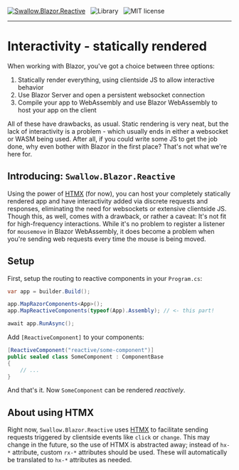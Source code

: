 [![Swallow.Blazor.Reactive](https://img.shields.io/nuget/v/Swallow.Blazor.Reactive?style=for-the-badge&logo=nuget)](https://www.nuget.org/packages/Swallow.Blazor.Reactive/)
&nbsp;
![Library](https://img.shields.io/badge/c%23-library-blue?style=for-the-badge)
&nbsp;
![MIT license](https://img.shields.io/badge/license-mit-brightgreen?style=for-the-badge)

---

# Interactivity - statically rendered

When working with Blazor, you've got a choice between three options:

1. Statically render everything, using clientside JS to allow interactive behavior
2. Use Blazor Server and open a persistent websocket connection
3. Compile your app to WebAssembly and use Blazor WebAssembly to host your app on the client

All of these have drawbacks, as usual. Static rendering is very neat, but the lack of interactivity
is a problem - which usually ends in either a websocket or WASM being used. After all, if you could
write some JS to get the job done, why even bother with Blazor in the first place? That's not what
we're here for.

## Introducing: `Swallow.Blazor.Reactive`

Using the power of [HTMX](https://htmx.org) (for now), you can host your completely statically
rendered app and have interactivity added via discrete requests and responses, eliminating the
need for websockets or extensive clientside JS. Though this, as well, comes with a drawback, or
rather a caveat: It's not fit for high-frequency interactions. While it's no problem to register a
listener for `mousemove` in Blazor WebAssembly, it does become a problem when you're sending web
requests every time the mouse is being moved.

## Setup

First, setup the routing to reactive components in your `Program.cs`:
```csharp
var app = builder.Build();

app.MapRazorComponents<App>();
app.MapReactiveComponents(typeof(App).Assembly); // <- this part!

await app.RunAsync();
```

Add `[ReactiveComponent]` to your components:
```csharp
[ReactiveComponent("reactive/some-component")]
public sealed class SomeComponent : ComponentBase
{
    // ...
}
```

And that's it. Now `SomeComponent` can be rendered *reactively*.

## About using HTMX

Right now, `Swallow.Blazor.Reactive` uses [HTMX](https://htmx.org) to facilitate sending requests
triggered by clientside events like `click` or `change`. This may change in the future, so the use
of HTMX is abstracted away; instead of `hx-*` attribute, custom `rx-*` attributes should be used.
These will automatically be translated to `hx-*` attributes as needed.
